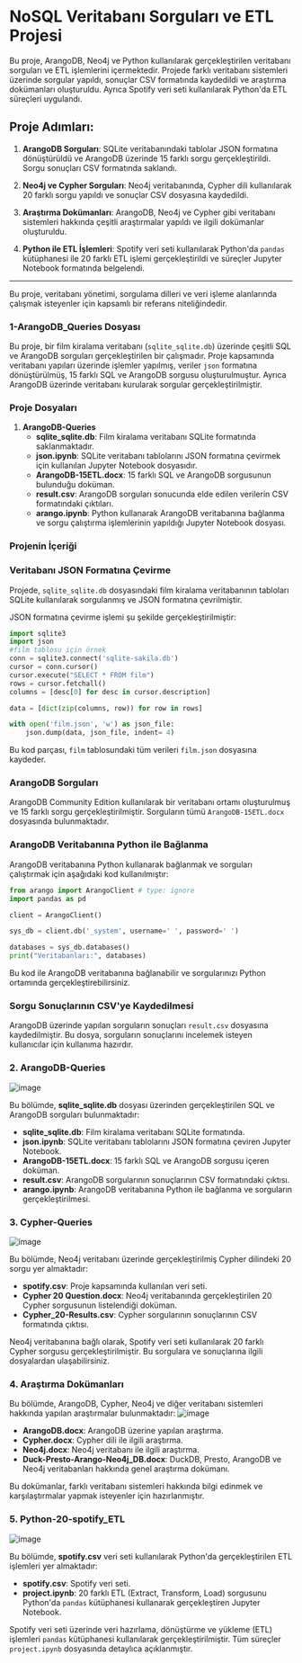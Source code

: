 
# NoSQL Veritabanı Sorguları ve ETL Projesi

Bu proje, ArangoDB, Neo4j ve Python kullanılarak gerçekleştirilen veritabanı sorguları ve ETL işlemlerini içermektedir. Projede farklı veritabanı sistemleri üzerinde sorgular yapıldı, sonuçlar CSV formatında kaydedildi ve araştırma dokümanları oluşturuldu. Ayrıca Spotify veri seti kullanılarak Python'da ETL süreçleri uygulandı.

## Proje Adımları:
1. **ArangoDB Sorguları**: SQLite veritabanındaki tablolar JSON formatına dönüştürüldü ve ArangoDB üzerinde 15 farklı sorgu gerçekleştirildi. Sorgu sonuçları CSV formatında saklandı.
   
2. **Neo4j ve Cypher Sorguları**: Neo4j veritabanında, Cypher dili kullanılarak 20 farklı sorgu yapıldı ve sonuçlar CSV dosyasına kaydedildi.

3. **Araştırma Dokümanları**: ArangoDB, Neo4j ve Cypher gibi veritabanı sistemleri hakkında çeşitli araştırmalar yapıldı ve ilgili dokümanlar oluşturuldu.

4. **Python ile ETL İşlemleri**: Spotify veri seti kullanılarak Python'da `pandas` kütüphanesi ile 20 farklı ETL işlemi gerçekleştirildi ve süreçler Jupyter Notebook formatında belgelendi.

---

Bu proje, veritabanı yönetimi, sorgulama dilleri ve veri işleme alanlarında çalışmak isteyenler için kapsamlı bir referans niteliğindedir.
### 1-ArangoDB_Queries Dosyası

Bu proje, bir film kiralama veritabanı (`sqlite_sqlite.db`) üzerinde çeşitli SQL ve ArangoDB sorguları gerçekleştirilen bir çalışmadır. Proje kapsamında veritabanı yapıları üzerinde işlemler yapılmış, veriler `json` formatına dönüştürülmüş, 15 farklı SQL ve ArangoDB sorgusu oluşturulmuştur. Ayrıca ArangoDB üzerinde veritabanı kurularak sorgular gerçekleştirilmiştir.

### Proje Dosyaları

1. **ArangoDB-Queries**
    - **sqlite_sqlite.db**: Film kiralama veritabanı SQLite formatında saklanmaktadır.
    - **json.ipynb**: SQLite veritabanı tablolarını JSON formatına çevirmek için kullanılan Jupyter Notebook dosyasıdır.
    - **ArangoDB-15ETL.docx**: 15 farklı SQL ve ArangoDB sorgusunun bulunduğu doküman.
    - **result.csv**: ArangoDB sorguları sonucunda elde edilen verilerin CSV formatındaki çıktıları.
    - **arango.ipynb**: Python kullanarak ArangoDB veritabanına bağlanma ve sorgu çalıştırma işlemlerinin yapıldığı Jupyter Notebook dosyası.

### Projenin İçeriği

###  Veritabanı JSON Formatına Çevirme
Projede, `sqlite_sqlite.db` dosyasındaki film kiralama veritabanının tabloları SQLite kullanılarak sorgulanmış ve JSON formatına çevrilmiştir.

JSON formatına çevirme işlemi şu şekilde gerçekleştirilmiştir:

```python
import sqlite3
import json
#film tablosu için örnek
conn = sqlite3.connect('sqlite-sakila.db')
cursor = conn.cursor()
cursor.execute("SELECT * FROM film")
rows = cursor.fetchall()
columns = [desc[0] for desc in cursor.description]

data = [dict(zip(columns, row)) for row in rows]

with open('film.json', 'w') as json_file:
    json.dump(data, json_file, indent= 4)
```

Bu kod parçası, `film` tablosundaki tüm verileri `film.json` dosyasına kaydeder.

### ArangoDB Sorguları
ArangoDB Community Edition kullanılarak bir veritabanı ortamı oluşturulmuş ve 15 farklı sorgu gerçekleştirilmiştir. Sorguların tümü `ArangoDB-15ETL.docx` dosyasında bulunmaktadır.

###  ArangoDB Veritabanına Python ile Bağlanma
ArangoDB veritabanına Python kullanarak bağlanmak ve sorguları çalıştırmak için aşağıdaki kod kullanılmıştır:

```python
from arango import ArangoClient # type: ignore
import pandas as pd

client = ArangoClient()

sys_db = client.db('_system', username=' ', password=' ')

databases = sys_db.databases()
print("Veritabanları:", databases)
```

Bu kod ile ArangoDB veritabanına bağlanabilir ve sorgularınızı Python ortamında gerçekleştirebilirsiniz.

###  Sorgu Sonuçlarının CSV'ye Kaydedilmesi
ArangoDB üzerinde yapılan sorguların sonuçları `result.csv` dosyasına kaydedilmiştir. Bu dosya, sorguların sonuçlarını incelemek isteyen kullanıcılar için kullanıma hazırdır.


### 2. ArangoDB-Queries
![image](https://github.com/user-attachments/assets/791e20e4-58f8-464f-9a8d-bb5b104c73e2)

Bu bölümde, **sqlite_sqlite.db** dosyası üzerinden gerçekleştirilen SQL ve ArangoDB sorguları bulunmaktadır:

- **sqlite_sqlite.db**: Film kiralama veritabanı SQLite formatında.
- **json.ipynb**: SQLite veritabanı tablolarını JSON formatına çeviren Jupyter Notebook.
- **ArangoDB-15ETL.docx**: 15 farklı SQL ve ArangoDB sorgusu içeren doküman.
- **result.csv**: ArangoDB sorgularının sonuçlarının CSV formatındaki çıktısı.
- **arango.ipynb**: ArangoDB veritabanına Python ile bağlanma ve sorguların gerçekleştirilmesi.

### 3. Cypher-Queries
![image](https://github.com/user-attachments/assets/5c5ad5cb-2a68-4b03-983e-fb6565e05360)

Bu bölümde, Neo4j veritabanı üzerinde gerçekleştirilmiş Cypher dilindeki 20 sorgu yer almaktadır:

- **spotify.csv**: Proje kapsamında kullanılan veri seti.
- **Cypher 20 Question.docx**: Neo4j veritabanında gerçekleştirilen 20 Cypher sorgusunun listelendiği doküman.
- **Cypher_20-Results.csv**: Cypher sorgularının sonuçlarının CSV formatında çıktısı.

Neo4j veritabanına bağlı olarak, Spotify veri seti kullanılarak 20 farklı Cypher sorgusu gerçekleştirilmiştir. Bu sorgulara ve sonuçlarına ilgili dosyalardan ulaşabilirsiniz.

### 4. Araştırma Dokümanları

Bu bölümde, ArangoDB, Cypher, Neo4j ve diğer veritabanı sistemleri hakkında yapılan araştırmalar bulunmaktadır:
![image](https://github.com/user-attachments/assets/314ff5a7-a43d-45b1-9d76-9eaece423841)

- **ArangoDB.docx**: ArangoDB üzerine yapılan araştırma.
- **Cypher.docx**: Cypher dili ile ilgili araştırma.
- **Neo4j.docx**: Neo4j veritabanı ile ilgili araştırma.
- **Duck-Presto-Arango-Neo4j_DB.docx**: DuckDB, Presto, ArangoDB ve Neo4j veritabanları hakkında genel araştırma dokümanı.

Bu dokümanlar, farklı veritabanı sistemleri hakkında bilgi edinmek ve karşılaştırmalar yapmak isteyenler için hazırlanmıştır.

### 5. Python-20-spotify_ETL
![image](https://github.com/user-attachments/assets/3d83e7bc-a89f-47eb-a3ab-5db3e5263d72)

Bu bölümde, **spotify.csv** veri seti kullanılarak Python'da gerçekleştirilen ETL işlemleri yer almaktadır:

- **spotify.csv**: Spotify veri seti.
- **project.ipynb**: 20 farklı ETL (Extract, Transform, Load) sorgusunu Python'da `pandas` kütüphanesi kullanarak gerçekleştiren Jupyter Notebook.

Spotify veri seti üzerinde veri hazırlama, dönüştürme ve yükleme (ETL) işlemleri `pandas` kütüphanesi kullanılarak gerçekleştirilmiştir. Tüm süreçler `project.ipynb` dosyasında detaylıca açıklanmıştır.

